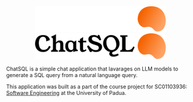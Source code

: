 <p align="center">
  <img width="350" src="chat_light.svg#gh-dark-mode-only">
  <img width="350" src="chat_dark.svg#gh-light-mode-only">
</p>

ChatSQL is a simple chat application that lavarages on LLM models to generate a SQL query from a natural language query.

This application was built as a part of the course project for SC01103936: [Software Engineering](https://en.didattica.unipd.it/off/2021/LT/SC/SC1167/000ZZ/SC01103936) at the University of Padua.